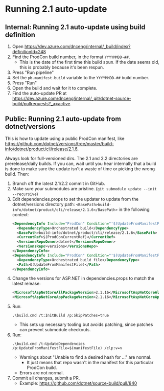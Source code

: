 # Running 2.1 auto-update

## Internal: Running 2.1 auto-update using build definition

1.  Open https://dev.azure.com/dnceng/internal/_build/index?definitionId=248
1.  Find the ProdCon build number, in the format `YYYYMMDD-##`.
    * This is the date of the first time this build spun. If the date seems old, this is probably because it's been respun.
1.  Press "Run pipeline"
1.  Set the `pb.manifest.build` variable to the `YYYYMMDD-##` build number.
1.  Press "Run"
1.  Open the build and wait for it to complete.
1.  Find the auto-update PR at <https://dev.azure.com/dnceng/internal/_git/dotnet-source-build/pullrequests?_a=active>.

## Public: Running 2.1 auto-update from dotnet/versions

This is how to update using a public ProdCon manifest, like <https://github.com/dotnet/versions/tree/master/build-info/dotnet/product/cli/release/2.1.6>.

Always look for full-versioned dirs. The 2.1 and 2.2 directories are prerelease/daily builds. If you can, wait until you hear internally that a build is done to make sure the update isn't a waste of time or picking the wrong build. Then:

1.  Branch off the latest 2.1/2.2 commit in GitHub.
1.  Make sure your submodules are pristine. (`git submodule update --init --recursive`)
1.  Edit dependencies.props to set the updater to update from the dotnet/versions directory path: `<BasePath>build-info/dotnet/product/cli/release/2.1.6</BasePath>` in the following context:
    ```xml
    <DependencyInfo Include="ProdCon" Condition="'$(UpdateFromManifestFile)' == ''">
      <DependencyType>Orchestrated build</DependencyType>
      <BasePath>build-info/dotnet/product/cli/release/2.1.6</BasePath>
      <CurrentRef>$(ProdConCurrentRef)</CurrentRef>
      <VersionsRepoOwner>dotnet</VersionsRepoOwner>
      <VersionsRepo>versions</VersionsRepo>
    </DependencyInfo>
    <DependencyInfo Include="ProdCon" Condition="'$(UpdateFromManifestFile)' != ''">
      <DependencyType>Orchestrated build file</DependencyType>
      <Path>$(UpdateFromManifestFile)</Path>
    </DependencyInfo>
    ```
1.  Change the versions for ASP.NET in dependencies.props to match the latest release:
    ```xml
    <MicrosoftAspNetCoreAllPackageVersion>2.1.16</MicrosoftAspNetCoreAllPackageVersion>
    <MicrosoftAspNetCoreAppPackageVersion>2.1.16</MicrosoftAspNetCoreAppPackageVersion>
    ```
1.  Run:
    ```
    .\build.cmd /t:InitBuild /p:SkipPatches=true
    ```
    * This sets up necessary tooling but avoids patching, since patches can prevent submodule checkouts.
1.  Run:
    ```
    .\build.cmd /t:UpdateDependencies /p:UpdateFromManifestFile=$(manifestFile) /clp:v=n
    ```
    * Warnings about "Unable to find a desired hash for …" are normal.
      * It just means that repo wasn't in the manifest for this particular ProdCon build.
    * Errors are not normal.
1.  Commit all changes, submit a PR.
    * Example: https://github.com/dotnet/source-build/pull/840
